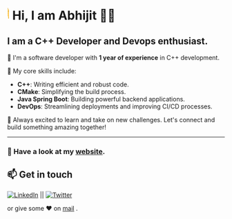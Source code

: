 # <img src="https://raw.githubusercontent.com/ABSphreak/ABSphreak/master/gifs/Hi.gif" height="32px" width="5px"> Hi, I am Abhijit 👨‍💻

I am a C++ Developer and Devops enthusiast.
---

🔧 I'm a software developer with **1 year of experience** in C++ development.

🌟 My core skills include:
- **C++**: Writing efficient and robust code.
- **CMake**: Simplifying the build process.
- **Java Spring Boot**: Building powerful backend applications.
- **DevOps**: Streamlining deployments and improving CI/CD processes.

🚀 Always excited to learn and take on new challenges. Let's connect and build something amazing together!

---

### 🔭 Have a look at my [website](https://abhijit-barik01.github.io/portfolio/).

## 📫 Get in touch
[![LinkedIn](https://img.shields.io/badge/LinkedIn-0077B5?style=for-the-badge&logo=linkedin&logoColor=white)](https://in.linkedin.com/in/abhijit-barik) || [![Twitter](https://img.shields.io/badge/Twitter-1DA1F2?style=for-the-badge&logo=twitter&logoColor=white)](https://twitter.com/Avijit_barik45) 

 or give some ♥ on [mail](mailto:abro45172018@gmail.com) .

